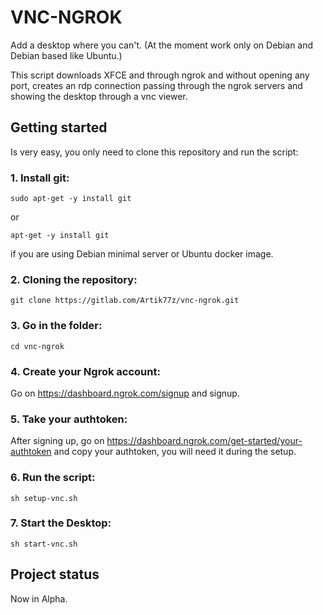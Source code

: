 # VNC-NGROK

Add a desktop where you can't. (At the moment work only on Debian and Debian based like Ubuntu.)

This script downloads XFCE and through ngrok and without opening any port, creates an rdp connection passing through the ngrok servers and showing the desktop through a vnc viewer.

## Getting started

Is very easy, you only need to clone this repository and run the script:

### 1. Install git:

```
sudo apt-get -y install git

```
or 

```
apt-get -y install git

```

if you are using Debian minimal server or Ubuntu docker image.

### 2. Cloning the repository:

```
git clone https://gitlab.com/Artik77z/vnc-ngrok.git

```
### 3. Go in the folder:

```
cd vnc-ngrok

```
### 4. Create your Ngrok account:

Go on https://dashboard.ngrok.com/signup and signup.

### 5. Take your authtoken:

After signing up, go on https://dashboard.ngrok.com/get-started/your-authtoken and copy your authtoken, you will need it during the setup.

### 6. Run the script:

```
sh setup-vnc.sh

```
### 7. Start the Desktop:

```
sh start-vnc.sh

```

## Project status

Now in Alpha.

